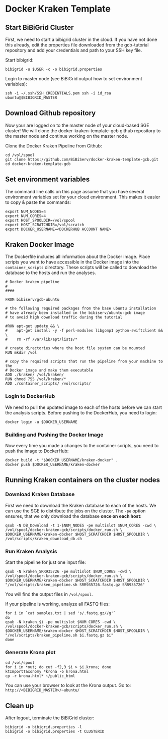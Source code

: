 # Docker Kraken Template

## Start BiBiGrid Cluster
First, we need to start a bibigrid cluster in the cloud. If you have
not done this already, edit the properties file downloaded from the
gcb-tutorial repository and add your credentials and path to your SSH
key file. 

Start bibigrid:

    bibigrid -u $USER -c -o bibigrid.properties

Login to master node (see BiBiGrid output how to set environment variables):

    ssh -i ~/.ssh/SSH_CREDENTIALS.pem ssh -i id_rsa ubuntu@$BIBIGRID_MASTER

## Download Github repository
Now your are logged on to the master node of your cloud-based SGE
cluster! We will clone the docker-kraken-template-gcb github repository to
the master node and continue working on the master node.

Clone the Docker Kraken Pipeline from Github:

    cd /vol/spool
    git clone https://github.com/BiBiServ/docker-kraken-template-gcb.git
    cd docker-kraken-template-gcb

## Set environment variables
The command line calls on this page assume that you have several
environment variables set for your cloud environment. This makes it
easier to copy & paste the commands:

    export NUM_NODES=4
    export NUM_CORES=4
    export HOST_SPOOLDIR=/vol/spool
    export HOST_SCRATCHDIR=/vol/scratch
    export DOCKER_USERNAME=<DOCKERHUB ACCOUNT NAME>

## Kraken Docker Image

The Dockerfile includes all information about the Docker image.
Place scripts you want to have accessible in the Docker image
into the `container_scripts` directory. These scripts will be
called to download the database to the hosts and run the analyses.

```####
# Docker kraken pipeline
#
####

FROM bibiserv/gcb-ubuntu

# the following required packages from the base ubuntu installation
# have already been installed in the bibiserv/ubuntu-gcb image
# to avoid high download traffic during the tutorial

#RUN apt-get update && \
#    apt-get install -y -f perl-modules libgomp1 python-swiftclient && \
#    rm -rf /var/lib/apt/lists/*

# create directories where the host file system can be mounted
RUN mkdir /vol

# copy the required scripts that run the pipeline from your machine to the
# Docker image and make them executable
ADD ./kraken/ /vol/kraken/
RUN chmod 755 /vol/kraken/*
ADD ./container_scripts/ /vol/scripts/
```

### Login to DockerHub

We need to pull the updated image to each of the hosts
before we can start the analysis scripts. Before pushing 
to the DockerHub, you need to login:

    docker login -u $DOCKER_USERNAME
    
### Building and Pushing the Docker Image 

Now every time you made a changes to the container scripts,
you need to push the image to DockerHub:

    docker build -t "$DOCKER_USERNAME/kraken-docker" .
    docker push $DOCKER_USERNAME/kraken-docker

## Running Kraken containers on the cluster nodes

### Download Kraken Database

First we need to download the Kraken database to each of
the hosts. We can use the SGE to distribute the jobs on the
cluster. The `-pe` option ensures, that we only download the 
database **once on each host**:

    qsub -N DB_Download -t 1-$NUM_NODES -pe multislot $NUM_CORES -cwd \
    /vol/spool/docker-kraken-gcb/scripts/docker_run.sh \
    $DOCKER_USERNAME/kraken-docker $HOST_SCRATCHDIR $HOST_SPOOLDIR \
    /vol/scripts/kraken_download_db.sh

### Run Kraken Analysis

Start the pipeline for just one input file:

    qsub -N kraken_SRR935726 -pe multislot $NUM_CORES -cwd \
    /vol/spool/docker-kraken-gcb/scripts/docker_run.sh \
    $DOCKER_USERNAME/kraken-docker $HOST_SCRATCHDIR $HOST_SPOOLDIR \
    "/vol/scripts/kraken_pipeline.sh SRR935726.fastq.gz SRR935726"

You will find the output files in `/vol/spool`.

If your pipeline is working, analyze all FASTQ files:

    for i in `cat samples.txt | sed 's/.fastq.gz//g'`
    do 
    qsub -N kraken_$i -pe multislot $NUM_CORES -cwd \
    /vol/spool/docker-kraken-gcb/scripts/docker_run.sh \
    $DOCKER_USERNAME/kraken-docker $HOST_SCRATCHDIR $HOST_SPOOLDIR \
    "/vol/scripts/kraken_pipeline.sh $i.fastq.gz $i"
    done
    
### Generate Krona plot

    cd /vol/spool
    for i in *out; do cut -f2,3 $i > $i.krona; done
    ktImportTaxonomy *krona -o krona.html
    cp -r krona.html* ~/public_html
    
You can use your browser to look at the Krona output.
Go to: `http://<BIBIGRID_MASTER>/~ubuntu/`

## Clean up

After logout, terminate the BiBiGrid cluster:

    bibigrid -o bibigrid.properties -l
    bibigrid -o bibigrid.properties -t CLUSTERID
    

